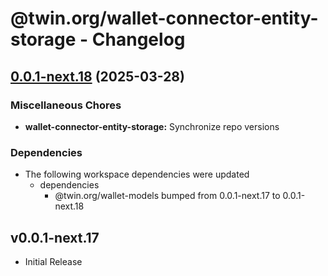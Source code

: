 # @twin.org/wallet-connector-entity-storage - Changelog

## [0.0.1-next.18](https://github.com/twinfoundation/wallet/compare/wallet-connector-entity-storage-v0.0.1-next.17...wallet-connector-entity-storage-v0.0.1-next.18) (2025-03-28)


### Miscellaneous Chores

* **wallet-connector-entity-storage:** Synchronize repo versions


### Dependencies

* The following workspace dependencies were updated
  * dependencies
    * @twin.org/wallet-models bumped from 0.0.1-next.17 to 0.0.1-next.18

## v0.0.1-next.17

- Initial Release
